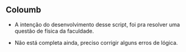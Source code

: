 ## Coloumb

- A intenção do desenvolvimento desse script, foi pra resolver uma questão de física da faculdade.

- Não está completa ainda, preciso corrigir alguns erros de lógica.